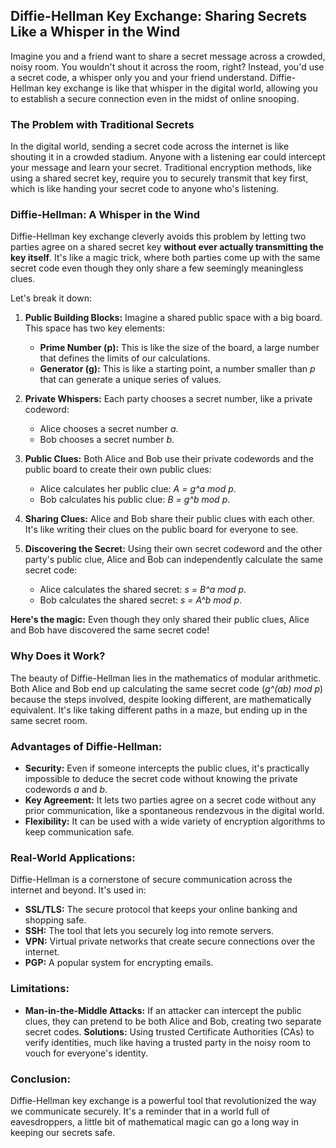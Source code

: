  ##  Diffie-Hellman Key Exchange: Sharing Secrets Like a Whisper in the Wind

Imagine you and a friend want to share a secret message across a crowded, noisy room.  You wouldn't shout it across the room, right? Instead, you'd use a secret code, a whisper only you and your friend understand. Diffie-Hellman key exchange is like that whisper in the digital world, allowing you to establish a secure connection even in the midst of online snooping.

### The Problem with Traditional Secrets

In the digital world, sending a secret code across the internet is like shouting it in a crowded stadium. Anyone with a listening ear could intercept your message and learn your secret. Traditional encryption methods, like using a shared secret key, require you to securely transmit that key first, which is like handing your secret code to anyone who's listening.

### Diffie-Hellman: A Whisper in the Wind

Diffie-Hellman key exchange cleverly avoids this problem by letting two parties agree on a shared secret key **without ever actually transmitting the key itself**. It's like a magic trick, where both parties come up with the same secret code even though they only share a few seemingly meaningless clues.

Let's break it down:

1. **Public Building Blocks:**  Imagine a shared public space with a big board.  This space has two key elements:
    * **Prime Number (p):** This is like the size of the board, a large number that defines the limits of our calculations.
    * **Generator (g):** This is like a starting point, a number smaller than *p* that can generate a unique series of values.

2. **Private Whispers:**  Each party chooses a secret number, like a private codeword:
    * Alice chooses a secret number *a*.
    * Bob chooses a secret number *b*.

3. **Public Clues:** Both Alice and Bob use their private codewords and the public board to create their own public clues:
    * Alice calculates her public clue: *A = g^a mod p*.
    * Bob calculates his public clue: *B = g^b mod p*.

4. **Sharing Clues:** Alice and Bob share their public clues with each other.  It's like writing their clues on the public board for everyone to see.

5. **Discovering the Secret:**  Using their own secret codeword and the other party's public clue, Alice and Bob can independently calculate the same secret code:
    * Alice calculates the shared secret: *s = B^a mod p*.
    * Bob calculates the shared secret: *s = A^b mod p*.

**Here's the magic:** Even though they only shared their public clues, Alice and Bob have discovered the same secret code! 

### Why Does it Work?

The beauty of Diffie-Hellman lies in the mathematics of modular arithmetic.  Both Alice and Bob end up calculating the same secret code (*g^(ab) mod p*) because the steps involved, despite looking different, are mathematically equivalent. It's like taking different paths in a maze, but ending up in the same secret room.

### Advantages of Diffie-Hellman:

* **Security:** Even if someone intercepts the public clues, it's practically impossible to deduce the secret code without knowing the private codewords *a* and *b*.
* **Key Agreement:** It lets two parties agree on a secret code without any prior communication, like a spontaneous rendezvous in the digital world.
* **Flexibility:** It can be used with a wide variety of encryption algorithms to keep communication safe.

### Real-World Applications:

Diffie-Hellman is a cornerstone of secure communication across the internet and beyond. It's used in:

* **SSL/TLS:**  The secure protocol that keeps your online banking and shopping safe.
* **SSH:**  The tool that lets you securely log into remote servers.
* **VPN:**  Virtual private networks that create secure connections over the internet.
* **PGP:**  A popular system for encrypting emails.

### Limitations:

* **Man-in-the-Middle Attacks:** If an attacker can intercept the public clues, they can pretend to be both Alice and Bob, creating two separate secret codes.  **Solutions:**  Using trusted Certificate Authorities (CAs) to verify identities, much like having a trusted party in the noisy room to vouch for everyone's identity.

### Conclusion:

Diffie-Hellman key exchange is a powerful tool that revolutionized the way we communicate securely.  It's a reminder that in a world full of eavesdroppers, a little bit of mathematical magic can go a long way in keeping our secrets safe. 
